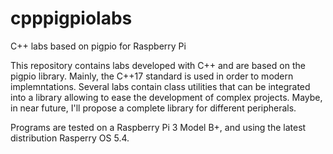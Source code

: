 # cpppigpiolabs
C++ labs based on pigpio for Raspberry Pi


This repository contains labs developed with C++ and are based on the pigpio library. Mainly, the C++17 standard is used in order to modern implemntations. Several labs contain class utilities that can be integrated into a library allowing to ease the development of complex projects. Maybe, in near future, I'll propose a complete library for different peripherals.

Programs are tested on a Raspberry Pi 3 Model B+, and using the latest distribution Rasperry OS 5.4.
